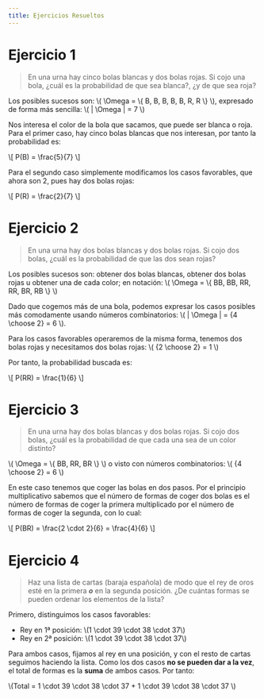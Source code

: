 ```yaml
---
title: Ejercicios Resueltos
---
```


# Ejercicio 1

> En una urna hay cinco bolas blancas y dos bolas rojas. Si cojo una bola, ¿cuál es la probabilidad de que sea blanca?, ¿y de que sea roja?

Los posibles sucesos son: \\( \Omega = \\{ B, B, B, B, B, R, R \\} \\), expresado de forma más sencilla: \\( \| \Omega \| = 7 \\)

Nos interesa el color de la bola que sacamos, que puede ser blanca o roja. Para el primer caso, hay cinco bolas blancas que nos interesan, por tanto la probabilidad es:

\\[ P(B) = \frac{5}{7} \\]

Para el segundo caso simplemente modificamos los casos favorables, que ahora son 2, pues hay dos bolas rojas:

\\[ P(R) = \frac{2}{7} \\]

# Ejercicio 2

> En una urna hay dos bolas blancas y dos bolas rojas. Si cojo dos bolas, ¿cuál es la probabilidad de que las dos sean rojas?

Los posibles sucesos son: obtener dos bolas blancas, obtener dos bolas rojas u obtener una de cada color; en notación: \\( \Omega = \\{ BB, BB, RR, RR, BR, RB \\} \\)

Dado que cogemos más de una bola, podemos expresar los casos posibles más comodamente usando números combinatorios: \\( \| \Omega \| = {4 \choose 2} = 6 \\).

Para los casos favorables operaremos de la misma forma, tenemos dos bolas rojas y necesitamos dos bolas rojas: \\( {2 \choose 2} = 1 \\)

Por tanto, la probabilidad buscada es:

\\[ P(RR) = \frac{1}{6} \\]

# Ejercicio 3

> En una urna hay dos bolas blancas y dos bolas rojas. Si cojo dos bolas, ¿cuál es la probabilidad de que cada una sea de un color distinto?

\\( \Omega = \\{ BB, RR, BR \\} \\) o visto con números combinatorios: \\( {4 \choose 2} = 6 \\)

En este caso tenemos que coger las bolas en dos pasos. Por el principio multiplicativo sabemos que el número de formas de coger dos bolas es el número de formas de coger la primera multiplicado por el número de formas de coger la segunda, con lo cual:

\\[ P(BR) = \frac{2 \cdot 2}{6} = \frac{4}{6} \\]

# Ejercicio 4

> Haz una lista de cartas (baraja española) de modo que el rey de oros esté en la primera **_o_** en la segunda posición. ¿De cuántas formas se pueden ordenar los elementos de la lista?

Primero, distinguimos los casos favorables:

* Rey en 1ª posición: \\(1 \cdot 39 \cdot 38 \cdot 37\\)
* Rey en 2ª posición: \\(1 \cdot 39 \cdot 38 \cdot 37\\)

Para ambos casos, fijamos al rey en una posición, y con el resto de cartas seguimos haciendo la lista. Como los dos casos **no se pueden dar a la vez**, el total de formas es la **suma** de ambos casos. Por tanto:

\\(Total = 1 \cdot 39 \cdot 38 \cdot 37 + 1 \cdot 39 \cdot 38 \cdot 37 \\)
